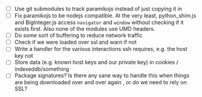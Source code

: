 
* [ ] Use git submodules to track paramikojs instead of just copying it in
* [ ] Fix paramikojs to be nodejs compatible. At the very least, python_shim.js and BigInteger.js access `navigator` and `window` without checking if it exists first. Also none of the modules use UMD headers.
* [ ] Do some sort of buffering to reduce network traffic
* [ ] Check if we were loaded over ssl and warn if not
* [ ] Write a handler for the various interactions ssh requires, e.g. the host key not 
* [ ] Store data (e.g. known host keys and our private key) in cookies / indexeddb/something
* [ ] Package signatures? Is there any sane way to handle this when things are being downloaded over and over again , or do we need to rely on SSL?
